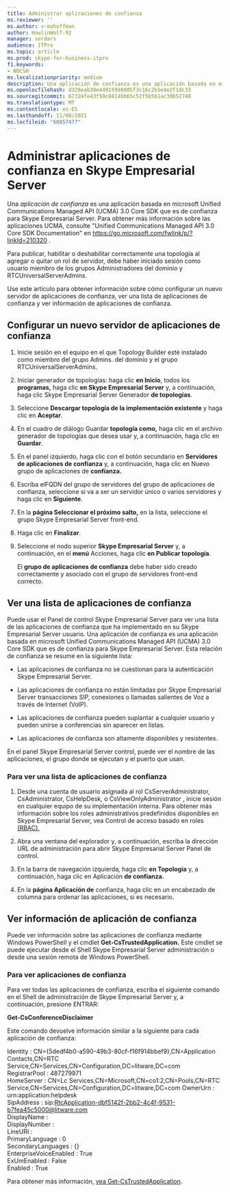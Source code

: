 ```yaml
---
title: Administrar aplicaciones de confianza
ms.reviewer: ''
ms.author: v-mahoffman
author: HowlinWolf-92
manager: serdars
audience: ITPro
ms.topic: article
ms.prod: skype-for-business-itpro
f1.keywords:
- NOCSH
ms.localizationpriority: medium
description: Una aplicación de confianza es una aplicación basada en microsoft Unified Communications Managed API (UCMA) 3.0 Core SDK que es de confianza para Skype Empresarial Server.
ms.openlocfilehash: d328eab38e44915998d05f3c16c2b1e4e2f1dc33
ms.sourcegitcommit: 67324fe43f50c8414bb65c52f5b561ac30b52748
ms.translationtype: MT
ms.contentlocale: es-ES
ms.lasthandoff: 11/08/2021
ms.locfileid: "60857477"
---
```

# <a name="manage-trusted-applications-in-skype-for-business-server"></a>Administrar aplicaciones de confianza en Skype Empresarial Server

Una *aplicación de confianza* es una aplicación basada en microsoft Unified Communications Managed API (UCMA) 3.0 Core SDK que es de confianza para Skype Empresarial Server. Para obtener más información sobre las aplicaciones UCMA, consulte "Unified Communications Managed API 3.0 Core SDK Documentation" en https://go.microsoft.com/fwlink/p/?linkId=210320 .

Para publicar, habilitar o deshabilitar correctamente una topología al agregar o quitar un rol de servidor, debe haber iniciado sesión como usuario miembro de los grupos Administradores del dominio y RTCUniversalServerAdmins. 

Use este artículo para obtener información sobre cómo configurar un nuevo servidor de aplicaciones de confianza, ver una lista de aplicaciones de confianza y ver información de aplicaciones de confianza. 

## <a name="configure-a-new-trusted-application-server"></a>Configurar un nuevo servidor de aplicaciones de confianza

1.  Inicie sesión en el equipo en el que Topology Builder esté instalado como miembro del grupo Admins. del dominio y el grupo RTCUniversalServerAdmins.

2.  Iniciar generador de topologías: haga clic **en Inicio**, todos los **programas,** haga clic **en Skype Empresarial Server** y, a continuación, haga clic Skype Empresarial Server Generador **de topologías**.

3.  Seleccione **Descargar topología de la implementación existente** y haga clic en **Aceptar**.

4.  En el cuadro de diálogo Guardar **topología como,** haga clic en el archivo generador de topologías que desea usar y, a continuación, haga clic en **Guardar**.

5.  En el panel izquierdo, haga clic con el botón secundario en **Servidores de aplicaciones de confianza** y, a continuación, haga clic en Nuevo grupo de aplicaciones de **confianza.**

6.  Escriba elFQDN del grupo de servidores del grupo de aplicaciones de confianza, seleccione si va a ser un servidor único o varios servidores y haga clic en **Siguiente**.

7.  En la **página Seleccionar el próximo salto,** en la lista, seleccione el grupo Skype Empresarial Server front-end.

8.  Haga clic en **Finalizar**.

9.  Seleccione el nodo superior **Skype Empresarial Server** y, a continuación, en el **menú** Acciones, haga clic **en Publicar topología**.
    
    El **grupo de aplicaciones de confianza** debe haber sido creado correctamente y asociado con el grupo de servidores front-end correcto.


## <a name="view-a-list-of-trusted-applications"></a>Ver una lista de aplicaciones de confianza

Puede usar el Panel de control Skype Empresarial Server para ver una lista de las aplicaciones de confianza que ha implementado en su Skype Empresarial Server usuario. Una aplicación de confianza es una aplicación basada en microsoft Unified Communications Managed API (UCMA) 3.0 Core SDK que es de confianza para Skype Empresarial Server. Esta relación de confianza se resume en la siguiente lista:

  - Las aplicaciones de confianza no se cuestionan para la autenticación Skype Empresarial Server.

  - Las aplicaciones de confianza no están limitadas por Skype Empresarial Server transacciones SIP, conexiones o llamadas salientes de Voz a través de Internet (VoIP).

  - Las aplicaciones de confianza pueden suplantar a cualquier usuario y pueden unirse a conferencias sin aparecer en listas.

  - Las aplicaciones de confianza son altamente disponibles y resistentes.

En el panel Skype Empresarial Server control, puede ver el nombre de las aplicaciones, el grupo donde se ejecutan y el puerto que usan.


### <a name="to-view-a-list-of-trusted-applications"></a>Para ver una lista de aplicaciones de confianza

1.  Desde una cuenta de usuario asignada al rol CsServerAdministrator, CsAdministrator, CsHelpDesk, o CsViewOnlyAdministrator , inicie sesión en cualquier equipo de su implementación interna. Para obtener más información sobre los roles administrativos predefinidos disponibles en Skype Empresarial Server, vea Control de acceso basado en roles [(RBAC).](../plan-your-deployment/security/role-based-access-control-rbac.md)

2.  Abra una ventana del explorador y, a continuación, escriba la dirección URL de administración para abrir Skype Empresarial Server Panel de control.

3.  En la barra de navegación izquierda, haga clic **en Topología** y, a continuación, haga clic en Aplicación **de confianza.**

4.  En la **página Aplicación de** confianza, haga clic en un encabezado de columna para ordenar las aplicaciones, si es necesario.


## <a name="view-trusted-application-information"></a>Ver información de aplicación de confianza

Puede ver información sobre las aplicaciones de confianza mediante Windows PowerShell y el cmdlet **Get-CsTrustedApplication.** Este cmdlet se puede ejecutar desde el Shell Skype Empresarial Server administración o desde una sesión remota de Windows PowerShell. 


### <a name="to-view-trusted-applications"></a>Para ver aplicaciones de confianza

Para ver todas las aplicaciones de confianza, escriba el siguiente comando en el Shell de administración de Skype Empresarial Server y, a continuación, presione ENTRAR:
    
   **Get-CsConferenceDisclaimer**
    
   Este comando devuelve información similar a la siguiente para cada aplicación de confianza:
    
   Identity : CN={5dedf4b0-a590-49b3-80cf-f16f914bbef9},CN=Application Contacts,CN=RTC Service,CN=Services,CN=Configuration,DC=litware,DC=com<br/>
   RegistrarPool : 487279971<br/>
   HomeServer : CN=Lc Services,CN=Microsoft,CN=co1:2,CN=Pools,CN=RTC Service,CN=Services,CN=Configuration,DC=litware,DC=com OwnerUrn : urn:application:helpdesk<br/>
   SipAddress : sip:RtcApplication-dbf5142f-2bb2-4c4f-9531-b7fea45c5000@litware.com<br/>
   DisplayName :<br/>
   DisplayNumber :<br/>
   LineURI :<br/>
   PrimaryLanguage : 0<br/>
   SecondaryLanguages : {}<br/>
   EnterpriseVoiceEnabled : True<br/>
   ExUmEnabled : False<br/>
   Enabled : True<br/>
    
   Para obtener más información, [vea Get-CsTrustedApplication](/powershell/module/skype/Get-CsTrustedApplication).